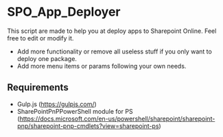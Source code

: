 # SPO_App_Deployer
This script are made to help you at deploy apps to Sharepoint Online. Feel free to edit or modify it. 

* Add more functionality or remove all useless stuff if you only want to deploy one package.
* Add more menu items or params following your own needs.

## Requirements
* Gulp.js (https://gulpjs.com/)
* SharePointPnPPowerShell module for PS (https://docs.microsoft.com/en-us/powershell/sharepoint/sharepoint-pnp/sharepoint-pnp-cmdlets?view=sharepoint-ps) 
